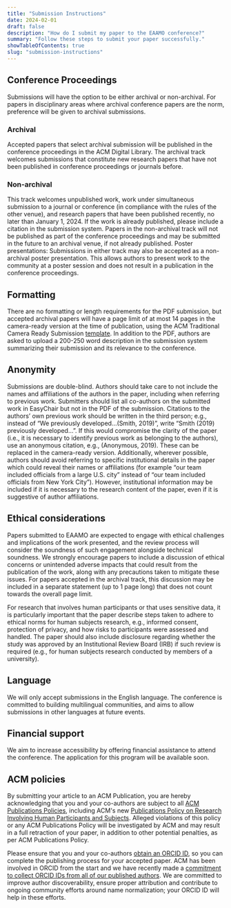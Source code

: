 ```yaml
---
title: "Submission Instructions"
date: 2024-02-01
draft: false
description: "How do I submit my paper to the EAAMO conference?"
summary: "Follow these steps to submit your paper successfully."
showTableOfContents: true
slug: "submission-instructions"
---
```




## Conference Proceedings
Submissions will have the option to be either archival or non-archival. For papers in disciplinary areas where archival conference papers are the norm, preference will be given to archival submissions.

### Archival
Accepted papers that select archival submission will be published in the conference proceedings in the ACM Digital Library. The archival track welcomes submissions that constitute new research papers that have not been published in conference proceedings or journals before. 

### Non-archival
This track welcomes unpublished work, work under simultaneous submission to a journal or conference (in compliance with the rules of the other venue), and research papers that have been published recently, no later than January 1, 2024. If the work is already published, please include a citation in the submission system. Papers in the non-archival track will not be published as part of the conference proceedings and may be submitted in the future to an archival venue, if not already published. 
Poster presentations: Submissions in either track may also be accepted as a non-archival poster presentation. This allows authors to present work to the community at a poster session and does not result in a publication in the conference proceedings. 

## Formatting
There are no formatting or length requirements for the PDF submission, but accepted archival papers will have a page limit of at most 14 pages in the camera-ready version at the time of publication, using the ACM Traditional Camera Ready Submission [template](http://www.acm.org/publications/proceedings-template). In addition to the PDF, authors are asked to upload a 200-250 word description in the submission system summarizing their submission and its relevance to the conference.

## Anonymity
Submissions are double-blind. Authors should take care to not include the names and affiliations of the authors in the paper, including when referring to previous work. Submitters should list all co-authors on the submitted work in EasyChair but not in the PDF of the submission. Citations to the authors’ own previous work should be written in the third person; e.g., instead of “We previously developed…(Smith, 2019)”, write “Smith (2019) previously developed…”. If this would compromise the clarity of the paper (i.e., it is necessary to identify previous work as belonging to the authors), use an anonymous citation, e.g., (Anonymous, 2019). These can be replaced in the camera-ready version. Additionally, wherever possible, authors should avoid referring to specific institutional details in the paper which could reveal their names or affiliations (for example “our team included officials from a large U.S. city” instead of “our team included officials from New York City”). However, institutional information may be included if it is necessary to the research content of the paper, even if it is suggestive of author affiliations.

## Ethical considerations
Papers submitted to EAAMO are expected to engage with ethical challenges and implications of the work presented, and the review process will consider the soundness of such engagement alongside technical soundness. We strongly encourage papers to include a discussion of ethical concerns or unintended adverse impacts that could result from the publication of the work, along with any precautions taken to mitigate these issues. For papers accepted in the archival track, this discussion may be included in a separate statement (up to 1 page long) that does not count towards the overall page limit.

For research that involves human participants or that uses sensitive data, it is particularly important that the paper describe steps taken to adhere to ethical norms for human subjects research, e.g., informed consent, protection of privacy, and how risks to participants were assessed and handled. The paper should also include disclosure regarding whether the study was approved by an Institutional Review Board (IRB) if such review is required (e.g., for human subjects research conducted by members of a university).

## Language
We will only accept submissions in the English language. The conference is committed to building multilingual communities, and aims to allow submissions in other languages at future events.


## Financial support
We aim to increase accessibility by offering financial assistance to attend the conference. The application for this program will be available soon.

## ACM policies
By submitting your article to an ACM Publication, you are hereby acknowledging that you and your co-authors are subject to all [ACM Publications Policies](https://www.acm.org/publications/policies), including ACM's new [Publications Policy on Research Involving Human Participants and Subjects](https://www.acm.org/publications/policies/research-involving-human-participants-and-subjects). Alleged violations of this policy or any ACM Publications Policy will be investigated by ACM and may result in a full retraction of your paper, in addition to other potential penalties, as per ACM Publications Policy.
 
Please ensure that you and your co-authors [obtain an ORCID ID](https://orcid.org/register), so you can complete the publishing process for your accepted paper.  ACM has been involved in ORCID from the start and we have recently made a [commitment to collect ORCID IDs from all of our published authors](https://authors.acm.org/author-resources/orcid-faqs). We are committed to improve author discoverability, ensure proper attribution and contribute to ongoing community efforts around name normalization; your ORCID ID will help in these efforts.

